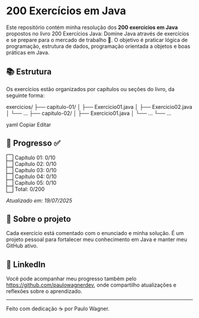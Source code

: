 # 200 Exercícios em Java

Este repositório contém minha resolução dos **200 exercícios em Java** propostos no livro 200 Exercícios Java: Domine Java através de exercícios e se prepare para o mercado de trabalho 📘. O objetivo é praticar lógica de programação, estrutura de dados, 
programação orientada a objetos e boas práticas em Java.

## 📚 Estrutura

Os exercícios estão organizados por capítulos ou seções do livro, da seguinte forma:

exercicios/
├── capitulo-01/
│ ├── Exercicio01.java
│ ├── Exercicio02.java
│ └── ...
├── capitulo-02/
│ ├── Exercicio01.java
│ └── ...
└── ...

yaml
Copiar
Editar

## 🚀 Progresso ✅

⬜ Capítulo 01: 0/10  
⬜ Capítulo 02: 0/10  
⬜ Capítulo 03: 0/10  
⬜ Capítulo 04: 0/10  
⬜ Capítulo 05: 0/10  
⬜ Total: 0/200

_Atualizado em: 19/07/2025_

## 🧠 Sobre o projeto

Cada exercício está comentado com o enunciado e minha solução. É um projeto pessoal para fortalecer meu conhecimento em Java e manter meu GitHub ativo.

## 💼 LinkedIn

Você pode acompanhar meu progresso também pelo https://github.com/paulowagnerdev, onde compartilho atualizações e reflexões sobre o aprendizado.

---

Feito com dedicação ☕ por Paulo Wagner.
